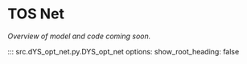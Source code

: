 # TOS Net

_Overview of model and code coming soon._

::: src.dYS_opt_net.py.DYS_opt_net
    options:
      show_root_heading: false
